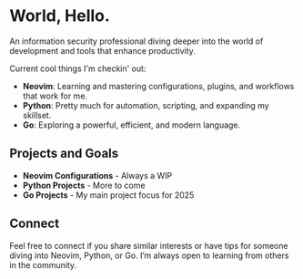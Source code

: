 # World, Hello.

An information security professional diving deeper into the world of development and tools that enhance productivity. 

Current cool things I'm checkin' out:

- **Neovim**: Learning and mastering configurations, plugins, and workflows that work for me.
- **Python**: Pretty much for automation, scripting, and expanding my skillset.
- **Go**: Exploring a powerful, efficient, and modern language.

## Projects and Goals

- **Neovim Configurations** - Always a WIP
- **Python Projects** - More to come
- **Go Projects** - My main project focus for 2025

## Connect

Feel free to connect if you share similar interests or have tips for someone diving into Neovim, Python, or Go. I’m always open to learning from others in the community.
